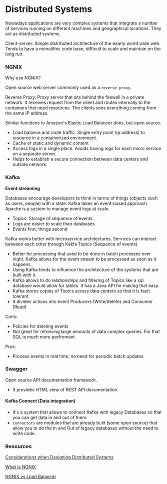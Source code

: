 # Distributed Systems

Nowadays applications are very complex systems that integrate a number of services running on different machines and geographical locations. They act as distributed systems.

Client-server: Simple distributed architecture of the eaarly world wide web. Tends to have a monolithic code base, difficult to scale and maintain on the long run.

### NGNIX

Why use NGNIX?

Open source web server commonly used as a `reverse proxy`. 

Reverse Proxy: Proxy server that sits behind the firewall in a private network. It receives request from the client and routes internally to the containers that need resources. The clients sees everything coming from the same IP address.

Similar functions to Amazon's Elastic Load Balancer does, but open source.

- Load balance and route traffic. Single entry point (ip address) to resource in a containerized environment. 
- Cache of static and dynamic content
- Access logs in a single place. Avoids having logs for each micro service on a separate server.
- Helps to establish a secure connection between data centers and outside network.

### Kafka

**Event streaming**

Databases encourage developers to think in terms of things (objects such as users, people) with a state. Kafka takes an event-based approach.
Apache is a system to manage event logs at scale.

- Topics: Storage of sequence of events.
- Logs are easier to scale than databases
- Events first, things second

Kafka works better with microservice architectures. Services can interact between each other through Kakfa Topics (Sequence of events)
- Better for processing that used to be done in batch processes over night. Kafka allows for the event stream to be processed as soon as it happens.
- Using Kafka tends to influence the architecture of the systems that are built with it.
- Kafka allows to do relationships and filtering of Topics like a sql database would allow for tables. It has a Java API for making that easy.
- Kafka stores copies of Topics across data centers so that it is fault tolerant
- It divides actions into event Producers (Write/delete) and Consumer (Read)

Cons:
- Policies for deleting events
- Not great for retreiving large amounts of data complex queries. For that SQL is much more perfromant

Pros:
- Process events in real time, no need for periodic batch updates.

### Swagger
Open source API documentation framework.

- It provides HTML view of REST API documentation.

#### Kafka Connect (Data integration)
- It's a system that allows to connect Kafka with legacy Databases so that you can get data in and out of them.
- `Connectors` are modules that are already built (some open source) that allow you to do the In and Out of legacy databases without the need to write code.

### Resources
[Considerations when Designing Distributed Systems](https://www.suse.com/c/rancher_blog/considerations-when-designing-distributed-systems/)

[What is NGNIX](https://medium.com/devopscurry/what-is-nginx-understanding-the-basics-of-nginx-in-2021-f8ee0f3d3d54)

[NGNIX vs Load Balancer](https://www.sumologic.com/blog/aws-elb-vs-nginx-load-balancer/)